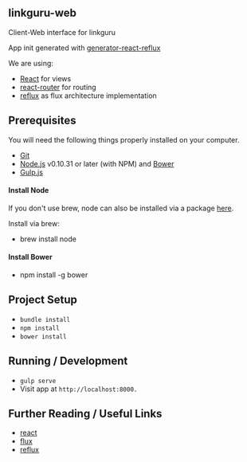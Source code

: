 ## linkguru-web

Client-Web interface for linkguru

App init generated with [generator-react-reflux](https://github.com/tfaga/generator-react-reflux)

We are using:

* [React](https://github.com/facebook/react) for views
* [react-router](https://github.com/rackt/react-router) for routing
* [reflux](https://github.com/spoike/refluxjs) as flux architecture implementation

## Prerequisites

You will need the following things properly installed on your computer.

* [Git](http://git-scm.com/)
* [Node.js](http://nodejs.org/) v0.10.31 or later (with NPM) and [Bower](http://bower.io/)
* [Gulp.js](http://gulpjs.com/)

#### Install Node

If you don't use brew, node can also be installed via a package [here](http://nodejs.org/download/).

Install via brew:

* brew install node

#### Install Bower

* npm install -g bower

## Project Setup

* `bundle install`
* `npm install`
* `bower install`

## Running / Development

* `gulp serve`
* Visit app at `http://localhost:8000.`

## Further Reading / Useful Links

* [react](http://facebook.github.io/react/)
* [flux](http://facebook.github.io/flux/docs/overview.html)
* [reflux](http://spoike.ghost.io/deconstructing-reactjss-flux/)
